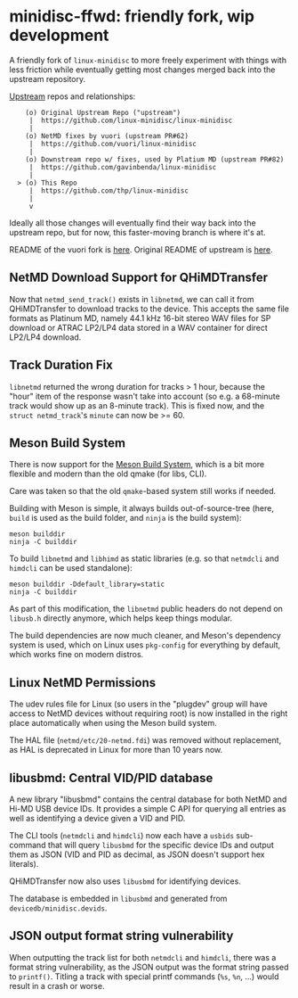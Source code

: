 # minidisc-ffwd: friendly fork, wip development

A friendly fork of `linux-minidisc` to more freely experiment
with things with less friction while eventually getting most
changes merged back into the upstream repository.

[Upstream](https://en.wikipedia.org/wiki/Upstream_(software_development)) repos and relationships:

```
    (o) Original Upstream Repo ("upstream")
     |  https://github.com/linux-minidisc/linux-minidisc
     |
    (o) NetMD fixes by vuori (upstream PR#62)
     |  https://github.com/vuori/linux-minidisc
     |
    (o) Downstream repo w/ fixes, used by Platium MD (upstream PR#82)
     |  https://github.com/gavinbenda/linux-minidisc
     |
  > (o) This Repo
     |  https://github.com/thp/linux-minidisc
     |
     v
```

Ideally all those changes will eventually find their way back into the
upstream repo, but for now, this faster-moving branch is where it's at.

README of the vuori fork is [here](README.vuori).
Original README of upstream is [here](README).


## NetMD Download Support for QHiMDTransfer

Now that `netmd_send_track()` exists in `libnetmd`, we can call it from
QHiMDTransfer to download tracks to the device. This accepts the same
file formats as Platinum MD, namely 44.1 kHz 16-bit stereo WAV files for
SP download or ATRAC LP2/LP4 data stored in a WAV container for direct
LP2/LP4 download.


## Track Duration Fix

`libnetmd` returned the wrong duration for tracks > 1 hour, because the
"hour" item of the response wasn't take into account (so e.g. a 68-minute
track would show up as an 8-minute track). This is fixed now, and the
`struct netmd_track`'s `minute` can now be >= 60.


## Meson Build System

There is now support for the [Meson Build System](https://mesonbuild.com/),
which is a bit more flexible and modern than the old qmake (for libs, CLI).

Care was taken so that the old `qmake`-based system still works if needed.

Building with Meson is simple, it always builds out-of-source-tree (here,
`build` is used as the build folder, and `ninja` is the build system):

```
meson builddir
ninja -C builddir
```

To build `libnetmd` and `libhimd` as static libraries (e.g. so that
`netmdcli` and `himdcli` can be used standalone):

```
meson builddir -Ddefault_library=static
ninja -C builddir
```

As part of this modification, the `libnetmd` public headers do not depend
on `libusb.h` directly anymore, which helps keep things modular.

The build dependencies are now much cleaner, and Meson's dependency system
is used, which on Linux uses `pkg-config` for everything by default, which
works fine on modern distros.


## Linux NetMD Permissions

The udev rules file for Linux (so users in the "plugdev" group will have
access to NetMD devices without requiring root) is now installed in the
right place automatically when using the Meson build system.

The HAL file (`netmd/etc/20-netmd.fdi`) was removed without replacement,
as HAL is deprecated in Linux for more than 10 years now.


## libusbmd: Central VID/PID database

A new library "libusbmd" contains the central database for both NetMD and
Hi-MD USB device IDs. It provides a simple C API for querying all entries
as well as identifying a device given a VID and PID.

The CLI tools (`netmdcli` and `himdcli`) now each have a `usbids` sub-command
that will query `libusbmd` for the specific device IDs and output them as
JSON (VID and PID as decimal, as JSON doesn't support hex literals).

QHiMDTransfer now also uses `libusbmd` for identifying devices.

The database is embedded in `libusbmd` and generated from `devicedb/minidisc.devids`.


## JSON output format string vulnerability

When outputting the track list for both `netmdcli` and `himdcli`, there was
a format string vulnerability, as the JSON output was the format string passed
to `printf()`. Titling a track with special printf commands (`%s`, `%n`, ...)
would result in a crash or worse.
